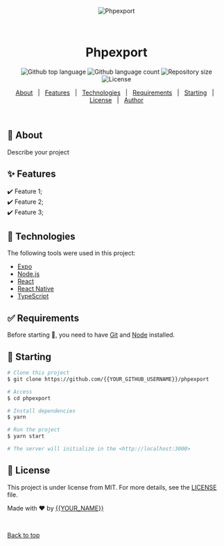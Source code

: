 <div align="center" id="top"> 
  <img src="./.github/app.gif" alt="Phpexport" />

  &#xa0;

  <!-- <a href="https://phpexport.netlify.app">Demo</a> -->
</div>

<h1 align="center">Phpexport</h1>

<p align="center">
  <img alt="Github top language" src="https://img.shields.io/github/languages/top/{{YOUR_GITHUB_USERNAME}}/phpexport?color=56BEB8">

  <img alt="Github language count" src="https://img.shields.io/github/languages/count/{{YOUR_GITHUB_USERNAME}}/phpexport?color=56BEB8">

  <img alt="Repository size" src="https://img.shields.io/github/repo-size/{{YOUR_GITHUB_USERNAME}}/phpexport?color=56BEB8">

  <img alt="License" src="https://img.shields.io/github/license/{{YOUR_GITHUB_USERNAME}}/phpexport?color=56BEB8">

  <!-- <img alt="Github issues" src="https://img.shields.io/github/issues/{{YOUR_GITHUB_USERNAME}}/phpexport?color=56BEB8" /> -->

  <!-- <img alt="Github forks" src="https://img.shields.io/github/forks/{{YOUR_GITHUB_USERNAME}}/phpexport?color=56BEB8" /> -->

  <!-- <img alt="Github stars" src="https://img.shields.io/github/stars/{{YOUR_GITHUB_USERNAME}}/phpexport?color=56BEB8" /> -->
</p>

<!-- Status -->

<!-- <h4 align="center"> 
	🚧  Phpexport 🚀 Under construction...  🚧
</h4> 

<hr> -->

<p align="center">
  <a href="#dart-about">About</a> &#xa0; | &#xa0; 
  <a href="#sparkles-features">Features</a> &#xa0; | &#xa0;
  <a href="#rocket-technologies">Technologies</a> &#xa0; | &#xa0;
  <a href="#white_check_mark-requirements">Requirements</a> &#xa0; | &#xa0;
  <a href="#checkered_flag-starting">Starting</a> &#xa0; | &#xa0;
  <a href="#memo-license">License</a> &#xa0; | &#xa0;
  <a href="https://github.com/{{YOUR_GITHUB_USERNAME}}" target="_blank">Author</a>
</p>

<br>

## :dart: About ##

Describe your project

## :sparkles: Features ##

:heavy_check_mark: Feature 1;\
:heavy_check_mark: Feature 2;\
:heavy_check_mark: Feature 3;

## :rocket: Technologies ##

The following tools were used in this project:

- [Expo](https://expo.io/)
- [Node.js](https://nodejs.org/en/)
- [React](https://pt-br.reactjs.org/)
- [React Native](https://reactnative.dev/)
- [TypeScript](https://www.typescriptlang.org/)

## :white_check_mark: Requirements ##

Before starting :checkered_flag:, you need to have [Git](https://git-scm.com) and [Node](https://nodejs.org/en/) installed.

## :checkered_flag: Starting ##

```bash
# Clone this project
$ git clone https://github.com/{{YOUR_GITHUB_USERNAME}}/phpexport

# Access
$ cd phpexport

# Install dependencies
$ yarn

# Run the project
$ yarn start

# The server will initialize in the <http://localhost:3000>
```

## :memo: License ##

This project is under license from MIT. For more details, see the [LICENSE](LICENSE.md) file.


Made with :heart: by <a href="https://github.com/{{YOUR_GITHUB_USERNAME}}" target="_blank">{{YOUR_NAME}}</a>

&#xa0;

<a href="#top">Back to top</a>
